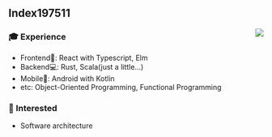 ## Index197511
<img align="right" src="https://github-readme-stats.vercel.app/api?username=index197511&count_private=true"/>

### :mortar_board: Experience
- Frontend:art:: React with Typescript, Elm
- Backend:computer:: Rust, Scala(just a little...)
- Mobile:iphone:: Android with Kotlin
- etc: Object-Oriented Programming, Functional Programming

### :thought_balloon: Interested
- Software architecture
